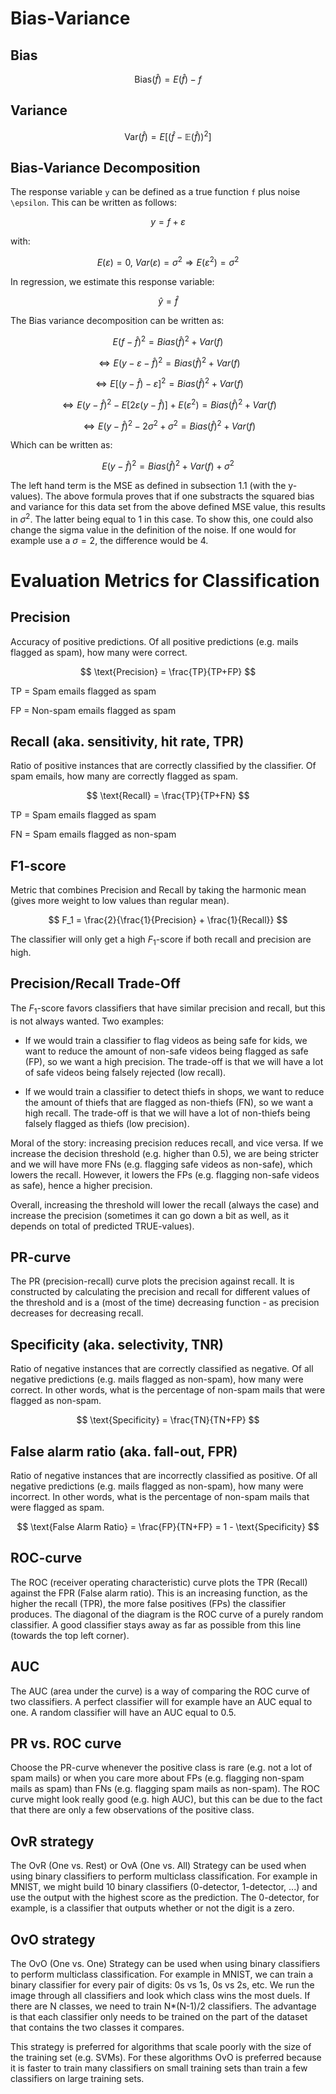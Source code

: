 # Bias-Variance

## Bias

$$\text{Bias}(\hat{f}) = E(\hat{f}) - f$$

## Variance

$$\text{Var}(\hat{f}) = E\left[\left(\hat{f} - \mathbb{E}(\hat{f})\right)^2\right]$$

## Bias-Variance Decomposition

The response variable `y` can be defined as a true function `f` plus noise `\epsilon`. This can be written as follows:

$$y = f + \varepsilon$$

with:

$$E(\varepsilon) = 0, \: Var(\varepsilon) = \sigma^2 \Rightarrow E(\varepsilon^2) = \sigma^2$$

In regression, we estimate this response variable:

$$\hat{y} = \hat{f}$$

The Bias variance decomposition can be written as:

$$E(f-\hat{f})^2 = Bias(\hat{f})^2 + Var(f)$$

$$\Leftrightarrow E(y - \varepsilon-\hat{f})^2 = Bias(\hat{f})^2 + Var(f)$$

$$\Leftrightarrow E [(y-\hat{f})-\varepsilon]^2 = Bias(\hat{f})^2 + Var(f)$$

$$\Leftrightarrow E (y-\hat{f})^2 - E[2\varepsilon(y-\hat{f})] + E(\varepsilon^2) = Bias(\hat{f})^2 + Var(f) $$

$$\Leftrightarrow E (y-\hat{f})^2 - 2\sigma^2  + \sigma^2 = Bias(\hat{f})^2 + Var(f) $$

Which can be written as:

$$E (y-\hat{f})^2 = Bias(\hat{f})^2 + Var(f) + \sigma^2$$

The left hand term is the MSE as defined in subsection 1.1 (with the y-values). The above formula proves that if one substracts the squared bias and variance for this data set from the above defined MSE value, this results in $\sigma^2$. The latter being equal to 1 in this case. To show this, one could also change the sigma value in the definition of the noise. If one would for example use a $\sigma = 2$, the difference would be 4.

# Evaluation Metrics for Classification

## Precision

Accuracy of positive predictions. Of all positive predictions (e.g. mails flagged as spam), how many were correct. 

$$
\text{Precision} = \frac{TP}{TP+FP}
$$

TP = Spam emails flagged as spam

FP = Non-spam emails flagged as spam

## Recall (aka. sensitivity, hit rate, TPR)

Ratio of positive instances that are correctly classified by the classifier. Of spam emails, how many are correctly flagged as spam.

$$
\text{Recall} = \frac{TP}{TP+FN}
$$

TP = Spam emails flagged as spam

FN = Spam emails flagged as non-spam

## F1-score

Metric that combines Precision and Recall by taking the harmonic mean (gives more weight to low values than regular mean). 

$$
F_1 = \frac{2}{\frac{1}{Precision} + \frac{1}{Recall}}
$$

The classifier will only get a high $F_1$-score if both recall and precision are high.

## Precision/Recall Trade-Off

The $F_1$-score favors classifiers that have similar precision and recall, but this is not always wanted. Two examples:

* If we would train a classifier to flag videos as being safe for kids, we want to reduce the amount of non-safe videos being flagged as safe (FP), so we want a high precision. The trade-off is that we will have a lot of safe videos being falsely rejected (low recall).

* If we would train a classifier to detect thiefs in shops, we want to reduce the amount of thiefs that are flagged as non-thiefs (FN), so we want a high recall. The trade-off is that we will have a lot of non-thiefs being falsely flagged as thiefs (low precision).

Moral of the story: increasing precision reduces recall, and vice versa. If we increase the decision threshold (e.g. higher than 0.5), we are being stricter and we will have more FNs (e.g. flagging safe videos as non-safe), which lowers the recall. However, it lowers the FPs (e.g. flagging non-safe videos as safe), hence a higher precision.

Overall, increasing the threshold will lower the recall (always the case) and increase the precision (sometimes it can go down a bit as well, as it depends on total of predicted TRUE-values).

## PR-curve

The PR (precision-recall) curve plots the precision against recall. It is constructed by calculating the precision and recall for different values of the threshold and is a (most of the time) decreasing function - as precision decreases for decreasing recall.

## Specificity (aka. selectivity, TNR)

Ratio of negative instances that are correctly classified as negative. Of all negative predictions (e.g. mails flagged as non-spam), how many were correct. In other words, what is the percentage of non-spam mails that were flagged as non-spam. 

$$
\text{Specificity} = \frac{TN}{TN+FP}
$$

## False alarm ratio (aka. fall-out, FPR)

Ratio of negative instances that are incorrectly classified as positive. Of all negative predictions (e.g. mails flagged as non-spam), how many were incorrect. In other words, what is the percentage of non-spam mails that were flagged as spam. 

$$
\text{False Alarm Ratio} = \frac{FP}{TN+FP} = 1 - \text{Specificity}
$$

## ROC-curve

The ROC (receiver operating characteristic) curve plots the TPR (Recall) against the FPR (False alarm ratio). This is an increasing function, as the higher the recall (TPR), the more false positives (FPs) the classifier produces. The diagonal of the diagram is the ROC curve of a purely random classifier. A good classifier stays away as far as possible from this line (towards the top left corner).

## AUC

The AUC (area under the curve) is a way of comparing the ROC curve of two classifiers. A perfect classifier will for example have an AUC equal to one. A random classifier will have an AUC equal to 0.5. 

## PR vs. ROC curve

Choose the PR-curve whenever the positive class is rare (e.g. not a lot of spam mails) or when you care more about FPs (e.g. flagging non-spam mails as spam) than FNs (e.g. flagging spam mails as non-spam). The ROC curve might look really good (e.g. high AUC), but this can be due to the fact that there are only a few observations of the positive class. 

## OvR strategy

The OvR (One vs. Rest) or OvA (One vs. All) Strategy can be used when using binary classifiers to perform multiclass classification. For example in MNIST, we might build 10 binary classifiers (0-detector, 1-detector, ...) and use the output with the highest score as the prediction. The 0-detector, for example, is a classifier that outputs whether or not the digit is a zero. 

## OvO strategy

The OvO (One vs. One) Strategy can be used when using binary classifiers to perform multiclass classification. For example in MNIST, we can train a binary classifier for every pair of digits: 0s vs 1s, 0s vs 2s, etc. We run the image through all classifiers and look which class wins the most duels. If there are N classes, we need to train N*(N-1)/2 classifiers. The advantage is that each classifier only needs to be trained on the part of the dataset that contains the two classes it compares. 

This strategy is preferred for algorithms that scale poorly with the size of the training set (e.g. SVMs). For these algorithms OvO is preferred because it is faster to train many classifiers on small training sets than train a few classifiers on large training sets. 










